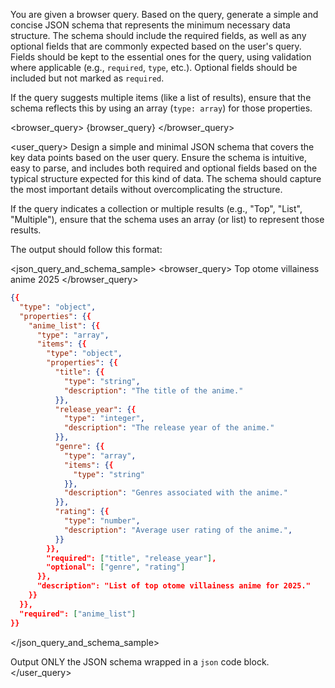 You are given a browser query. Based on the query, generate a simple and concise JSON schema that represents the minimum necessary data structure. The schema should include the required fields, as well as any optional fields that are commonly expected based on the user's query. Fields should be kept to the essential ones for the query, using validation where applicable (e.g., `required`, `type`, etc.). Optional fields should be included but not marked as `required`.

If the query suggests multiple items (like a list of results), ensure that the schema reflects this by using an array (`type: array`) for those properties.

<browser_query>
{browser_query}
</browser_query>

<user_query>
Design a simple and minimal JSON schema that covers the key data points based on the user query. Ensure the schema is intuitive, easy to parse, and includes both required and optional fields based on the typical structure expected for this kind of data. The schema should capture the most important details without overcomplicating the structure.

If the query indicates a collection or multiple results (e.g., "Top", "List", "Multiple"), ensure that the schema uses an array (or list) to represent those results.

The output should follow this format:

<json_query_and_schema_sample>
<browser_query>
Top otome villainess anime 2025
</browser_query>

```json
{{
  "type": "object",
  "properties": {{
    "anime_list": {{
      "type": "array",
      "items": {{
        "type": "object",
        "properties": {{
          "title": {{
            "type": "string",
            "description": "The title of the anime."
          }},
          "release_year": {{
            "type": "integer",
            "description": "The release year of the anime."
          }},
          "genre": {{
            "type": "array",
            "items": {{
              "type": "string"
            }},
            "description": "Genres associated with the anime."
          }},
          "rating": {{
            "type": "number",
            "description": "Average user rating of the anime.",
          }}
        }},
        "required": ["title", "release_year"],
        "optional": ["genre", "rating"]
      }},
      "description": "List of top otome villainess anime for 2025."
    }}
  }},
  "required": ["anime_list"]
}}
```

</json_query_and_schema_sample>

Output ONLY the JSON schema wrapped in a `json` code block.
</user_query>
